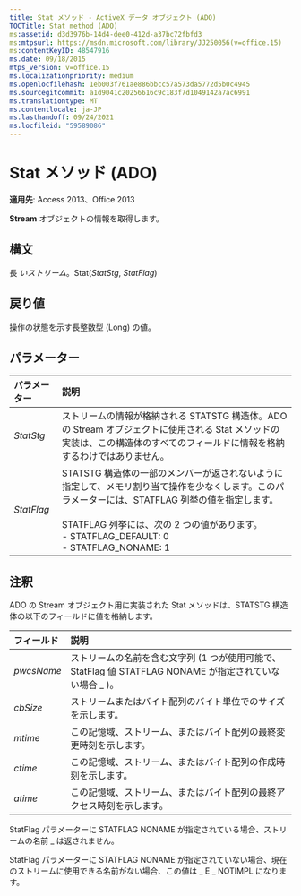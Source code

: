 ```yaml
---
title: Stat メソッド - ActiveX データ オブジェクト (ADO)
TOCTitle: Stat method (ADO)
ms:assetid: d3d3976b-14d4-dee0-412d-a37bc72fbfd3
ms:mtpsurl: https://msdn.microsoft.com/library/JJ250056(v=office.15)
ms:contentKeyID: 48547916
ms.date: 09/18/2015
mtps_version: v=office.15
ms.localizationpriority: medium
ms.openlocfilehash: 1eb003f761ae886bbcc57a573da5772d5b0c4945
ms.sourcegitcommit: a1d9041c20256616c9c183f7d1049142a7ac6991
ms.translationtype: MT
ms.contentlocale: ja-JP
ms.lasthandoff: 09/24/2021
ms.locfileid: "59589086"
---
```

# <a name="stat-method-ado"></a>Stat メソッド (ADO)

**適用先**: Access 2013、Office 2013

**Stream** オブジェクトの情報を取得します。

## <a name="syntax"></a>構文

長 *いストリーム*。Stat(*StatStg*, *StatFlag*)

## <a name="return-value"></a>戻り値

操作の状態を示す長整数型 (Long) の値。

## <a name="parameters"></a>パラメーター

|パラメーター|説明|
|:--------|:----------|
|*StatStg* |ストリームの情報が格納される STATSTG 構造体。ADO の Stream オブジェクトに使用される Stat メソッドの実装は、この構造体のすべてのフィールドに情報を格納するわけではありません。|
|*StatFlag* |STATSTG 構造体の一部のメンバーが返されないように指定して、メモリ割り当て操作を少なくします。このパラメーターには、STATFLAG 列挙の値を指定します。<br/><br/>STATFLAG 列挙には、次の 2 つの値があります。<br/>- STATFLAG_DEFAULT: 0<br/>- STATFLAG_NONAME: 1 |


## <a name="remarks"></a>注釈

ADO の Stream オブジェクト用に実装された Stat メソッドは、STATSTG 構造体の以下のフィールドに値を格納します。

|フィールド|説明|
|:--------|:----------|
|*pwcsName* |ストリームの名前を含む文字列 (1 つが使用可能で、StatFlag 値 STATFLAG NONAME が指定されていない場合 \_ )。|
|*cbSize* |ストリームまたはバイト配列のバイト単位でのサイズを示します。|
|*mtime* |この記憶域、ストリーム、またはバイト配列の最終変更時刻を示します。|
|*ctime* |この記憶域、ストリーム、またはバイト配列の作成時刻を示します。|
|*atime* |この記憶域、ストリーム、またはバイト配列の最終アクセス時刻を示します。|

StatFlag パラメーターに STATFLAG NONAME が指定されている場合、ストリームの名前 \_ は返されません。

StatFlag パラメーターに STATFLAG NONAME が指定されていない場合、現在のストリームに使用できる名前がない場合、この値は \_ E \_ NOTIMPL になります。

